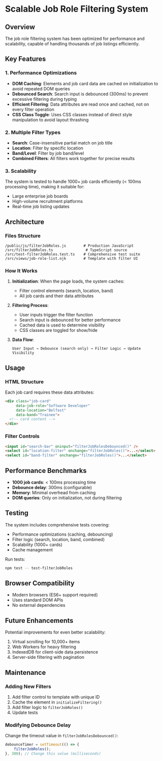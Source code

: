 # Scalable Job Role Filtering System

## Overview

The job role filtering system has been optimized for performance and scalability, capable of handling thousands of job listings efficiently.

## Key Features

### 1. **Performance Optimizations**
- **DOM Caching**: Elements and job card data are cached on initialization to avoid repeated DOM queries
- **Debounced Search**: Search input is debounced (300ms) to prevent excessive filtering during typing
- **Efficient Filtering**: Data attributes are read once and cached, not on every filter operation
- **CSS Class Toggle**: Uses CSS classes instead of direct style manipulation to avoid layout thrashing

### 2. **Multiple Filter Types**
- **Search**: Case-insensitive partial match on job title
- **Location**: Filter by specific location
- **Band/Level**: Filter by job band/level
- **Combined Filters**: All filters work together for precise results

### 3. **Scalability**
The system is tested to handle 1000+ job cards efficiently (< 100ms processing time), making it suitable for:
- Large enterprise job boards
- High-volume recruitment platforms
- Real-time job listing updates

## Architecture

### Files Structure
```
/public/js/filterJobRoles.js        # Production JavaScript
/src/filterJobRoles.ts               # TypeScript source
/src/test-filterJobRoles.test.ts    # Comprehensive test suite
/src/views/job-role-list.njk        # Template with filter UI
```

### How It Works

1. **Initialization**: When the page loads, the system caches:
   - Filter control elements (search, location, band)
   - All job cards and their data attributes

2. **Filtering Process**:
   - User inputs trigger the filter function
   - Search input is debounced for better performance
   - Cached data is used to determine visibility
   - CSS classes are toggled for show/hide

3. **Data Flow**:
   ```
   User Input → Debounce (search only) → Filter Logic → Update Visibility
   ```

## Usage

### HTML Structure
Each job card requires these data attributes:
```html
<div class="job-card" 
     data-job-role="Software Developer"
     data-location="Belfast"
     data-band="Trainee">
  <!-- card content -->
</div>
```

### Filter Controls
```html
<input id="search-bar" oninput="filterJobRolesDebounced()" />
<select id="location-filter" onchange="filterJobRoles()">...</select>
<select id="band-filter" onchange="filterJobRoles()">...</select>
```

## Performance Benchmarks

- **1000 job cards**: < 100ms processing time
- **Debounce delay**: 300ms (configurable)
- **Memory**: Minimal overhead from caching
- **DOM queries**: Only on initialization, not during filtering

## Testing

The system includes comprehensive tests covering:
- Performance optimizations (caching, debouncing)
- Filter logic (search, location, band, combined)
- Scalability (1000+ cards)
- Cache management

Run tests:
```bash
npm test -- test-filterJobRoles
```

## Browser Compatibility

- Modern browsers (ES6+ support required)
- Uses standard DOM APIs
- No external dependencies

## Future Enhancements

Potential improvements for even better scalability:
1. Virtual scrolling for 10,000+ items
2. Web Workers for heavy filtering
3. IndexedDB for client-side data persistence
4. Server-side filtering with pagination

## Maintenance

### Adding New Filters
1. Add filter control to template with unique ID
2. Cache the element in `initializeFiltering()`
3. Add filter logic to `filterJobRoles()`
4. Update tests

### Modifying Debounce Delay
Change the timeout value in `filterJobRolesDebounced()`:
```javascript
debounceTimer = setTimeout(() => {
    filterJobRoles();
}, 300); // Change this value (milliseconds)
```
